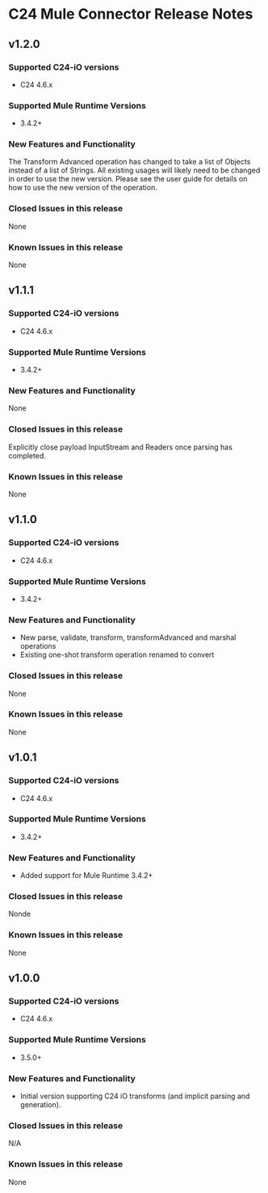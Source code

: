 C24 Mule Connector Release Notes
================================

## v1.2.0

### Supported C24-iO versions

* C24 4.6.x

### Supported Mule Runtime Versions

* 3.4.2+

### New Features and Functionality

The Transform Advanced operation has changed to take a list of Objects instead of a list of Strings. All existing usages will likely need to be changed in order to use the new version. Please see the user guide for details on how to use the new version of the operation.

### Closed Issues in this release

None

### Known Issues in this release

None


## v1.1.1

### Supported C24-iO versions

* C24 4.6.x

### Supported Mule Runtime Versions

* 3.4.2+

### New Features and Functionality

None

### Closed Issues in this release

Explicitly close payload InputStream and Readers once parsing has completed.

### Known Issues in this release

None




## v1.1.0


### Supported C24-iO versions

* C24 4.6.x

### Supported Mule Runtime Versions

* 3.4.2+

### New Features and Functionality

* New parse, validate, transform, transformAdvanced and marshal operations
* Existing one-shot transform operation renamed to convert

### Closed Issues in this release

None

### Known Issues in this release

None



## v1.0.1

### Supported C24-iO versions

* C24 4.6.x

### Supported Mule Runtime Versions

* 3.4.2+


### New Features and Functionality

* Added support for Mule Runtime 3.4.2+

### Closed Issues in this release

Nonde

### Known Issues in this release

None



## v1.0.0


### Supported C24-iO versions

* C24 4.6.x

### Supported Mule Runtime Versions

* 3.5.0+


### New Features and Functionality

* Initial version supporting C24 iO transforms (and implicit parsing and generation).

### Closed Issues in this release

N/A

### Known Issues in this release

None
